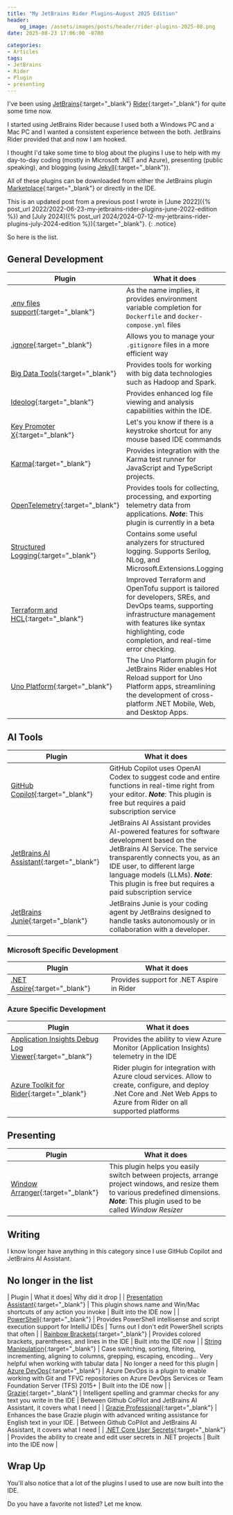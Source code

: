 ```yaml
---
title: "My JetBrains Rider Plugins—August 2025 Edition"
header:
    og_image: /assets/images/posts/header/rider-plugins-2025-08.png
date: 2025-08-23 17:06:00 -0700

categories:
- Articles
tags:
- JetBrains
- Rider
- Plugin
- presenting
---
```

I've been using [JetBrains](https://www.jetbrains.com/){:target="_blank"} [Rider](https://www.jetbrains.com/rider/){:target="_blank"} for quite some time now.

I started using JetBrains Rider because I used both a Windows PC and a Mac PC and I wanted a consistent experience between the both.
JetBrains Rider provided that and now I am hooked.

I thought I'd take some time to blog about the plugins I use to help with my day-to-day coding (mostly in Microsoft .NET and Azure), presenting (public speaking), and blogging (using [Jekyll](https://jekyllrb.com/){:target="_blank"}).

All of these plugins can be downloaded from either the JetBrains plugin [Marketplace](https://plugins.jetbrains.com/){:target="_blank"} or directly in the IDE.

This is an updated post from a previous post I wrote in [June 2022]({% post_url 2022/2022-06-23-my-jetbrains-rider-plugins-june-2022-edition %}) and [July 2024]({% post_url 2024/2024-07-12-my-jetbrains-rider-plugins-july-2024-edition %}){:target="_blank"}.
{: .notice}

So here is the list.

## General Development

| Plugin                                                                                                 | What it does                                                                                                                                                                        |
|--------------------------------------------------------------------------------------------------------|-------------------------------------------------------------------------------------------------------------------------------------------------------------------------------------|
| [.env files support](https://plugins.jetbrains.com/plugin/9525--env-files-support){:target="_blank"}   | As the name implies, it provides environment variable completion for `Dockerfile` and `docker-compose.yml` files                                                                    |
| [.ignore](https://plugins.jetbrains.com/plugin/7495--ignore){:target="_blank"}                        | Allows you to manage your `.gitignore` files in a more efficient way                                                                                                              |
| [Big Data Tools](https://plugins.jetbrains.com/bundles/8-big-data-tools){:target="_blank"} | Provides tools for working with big data technologies such as Hadoop and Spark. |
| [Ideolog](https://plugins.jetbrains.com/plugin/9746-ideolog){:target="_blank"} | Provides enhanced log file viewing and analysis capabilities within the IDE. |
| [Key Promoter X](https://plugins.jetbrains.com/plugin/9792-key-promoter-x){:target="_blank"}           | Let's you know if there is a keystroke shortcut for any mouse based IDE commands                                                                                                    |
| [Karma](https://plugins.jetbrains.com/plugin/7287-karma){:target="_blank"} | Provides integration with the Karma test runner for JavaScript and TypeScript projects. |
| [OpenTelemetry](https://plugins.jetbrains.com/plugin/27488-opentelemetry){:target="_blank"} | Provides tools for collecting, processing, and exporting telemetry data from applications. ***Note***: This plugin is currently in a beta|
| [Structured Logging](https://plugins.jetbrains.com/plugin/12832-structured-logging){:target="_blank"}  | Contains some useful analyzers for structured logging. Supports Serilog, NLog, and Microsoft.Extensions.Logging                                                                     |
| [Terraform and HCL](https://plugins.jetbrains.com/plugin/7808-terraform-and-hcl){:target="_blank"} | Improved Terraform and OpenTofu support is tailored for developers, SREs, and DevOps teams, supporting infrastructure management with features like syntax highlighting, code completion, and real-time error checking.|
| [Uno Platform](https://plugins.jetbrains.com/plugin/24653-uno-platform){:target="_blank"}|The Uno Platform plugin for JetBrains Rider enables Hot Reload support for Uno Platform apps, streamlining the development of cross-platform .NET Mobile, Web, and Desktop Apps.|

## AI Tools

| Plugin                                                                                                 | What it does                                                                                                                                                                        |
|--------------------------------------------------------------------------------------------------------|-------------------------------------------------------------------------------------------------------------------------------------------------------------------------------------|
| [GitHub Copilot](https://plugins.jetbrains.com/plugin/17718-github-copilot){:target="_blank"}          | GitHub Copilot uses OpenAI Codex to suggest code and entire functions in real-time right from your editor. ***Note***: This plugin is free but requires a paid subscription service |
| [JetBrains AI Assistant](https://plugins.jetbrains.com/plugin/22282-jetbrains-ai-assistant){:target="_blank"}          | JetBrains AI Assistant provides AI-powered features for software development based on the JetBrains AI Service. The service transparently connects you, as an IDE user, to different large language models (LLMs). ***Note***: This plugin is free but requires a paid subscription service |
| [JetBrains Junie](https://plugins.jetbrains.com/plugin/26104-jetbrains-junie){:target="_blank"} | JetBrains Junie is your coding agent by JetBrains designed to handle tasks autonomously or in collaboration with a developer. |

### Microsoft Specific Development

| Plugin                                                                                                   | What it does                                                                                   |
|----------------------------------------------------------------------------------------------------------|----------------------------------------------------------------------------------------------|
| [.NET Aspire](https://plugins.jetbrains.com/plugin/23289--net-aspire){:target="_blank"}                 | Provides support for .NET Aspire in Rider               |

### Azure Specific Development

| Plugin                                                                                                                                      | What it does                                                                                                                                                              |
|---------------------------------------------------------------------------------------------------------------------------------------------|---------------------------------------------------------------------------------------------------------------------------------------------------------------------------|
| [Application Insights Debug Log Viewer](https://plugins.jetbrains.com/plugin/13984-application-insights-debug-log-viewer){:target="_blank"} | Provides the ability to view Azure Monitor (Application Insights) telemetry in the IDE                                                                                    |
| [Azure Toolkit for Rider](https://plugins.jetbrains.com/plugin/11220-azure-toolkit-for-rider){:target="_blank"}                             | Rider plugin for integration with Azure cloud services. Allow to create, configure, and deploy .Net Core and .Net Web Apps to Azure from Rider on all supported platforms |

## Presenting

| Plugin                                                                                                       | What it does                                                                                     |
|--------------------------------------------------------------------------------------------------------------|--------------------------------------------------------------------------------------------------|
| [Window Arranger](https://plugins.jetbrains.com/plugin/18045-window-arranger){:target="_blank"}                | This plugin helps you easily switch between projects, arrange project windows, and resize them to various predefined dimensions. ***Note***: This plugin used to be called *Window Resizer* |

## Writing

I know longer have anything in this category since I use GitHub Copilot and JetBrains AI Assistant.

## No longer in the list

| Plugin | What it does| Why did it drop |
| [Presentation Assistant](https://plugins.jetbrains.com/plugin/7345-presentation-assistant){:target="_blank"} | This plugin shows name and Win/Mac shortcuts of any action you invoke                            | Built into the IDE now |
| [PowerShell](https://plugins.jetbrains.com/plugin/10249-powershell){:target="_blank"}                  | Provides PowerShell intellisense and script execution support for IntelliJ IDEs       | Turns out I don't edit PowerShell scripts that often |
| [Rainbow Brackets](https://plugins.jetbrains.com/plugin/10080-rainbow-brackets){:target="_blank"}      | Provides colored brackets, parentheses, and lines in the IDE  | Built into the IDE now |
| [String Manipulation](https://plugins.jetbrains.com/plugin/2162-string-manipulation){:target="_blank"} | Case switching, sorting, filtering, incrementing, aligning to columns, grepping, escaping, encoding... Very helpful when working with tabular data                                  | No longer a need for this plugin
| [Azure DevOps](https://plugins.jetbrains.com/plugin/7981-azure-devops){:target="_blank"}                                                    | Azure DevOps is a plugin to enable working with Git and TFVC repositories on Azure DevOps Services or Team Foundation Server (TFS) 2015+ | Built into the IDE now |
| [Grazie](https://plugins.jetbrains.com/plugin/12175-grazie){:target="_blank"}                           | Intelligent spelling and grammar checks for any text you write in the IDE | Between Github CoPilot and JetBrains AI Assistant, it covers what I need |
| [Grazie Professional](https://plugins.jetbrains.com/plugin/16136-grazie-professional){:target="_blank"} | Enhances the base Grazie plugin with advanced writing assistance for English text in your IDE. | Between Github CoPilot and JetBrains AI Assistant, it covers what I need |
| [.NET Core User Secrets](https://plugins.jetbrains.com/plugin/10183--net-core-user-secrets){:target="_blank"} | Provides the ability to create and edit user secrets in .NET projects | Built into the IDE now |

## Wrap Up

You'll also notice that a lot of the plugins I used to use are now built into the IDE.

Do you have a favorite not listed? Let me know.

